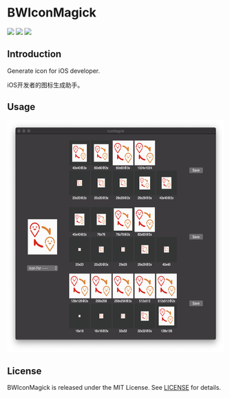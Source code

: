 # BWIconMagick

![](https://img.shields.io/badge/platform-macOS-red.svg) ![](https://img.shields.io/badge/language-swift-orange.svg) ![](https://img.shields.io/badge/license-MIT%20License-brightgreen.svg) 


## Introduction

Generate icon for iOS developer.

iOS开发者的图标生成助手。


## Usage

<img src="https://github.com/wz15011015/BWIconMagick/blob/master/Screenshots/IconMagick_Home.png" width="608" height="540">



## License

BWIconMagick is released under the MIT License. See [LICENSE](https://github.com/wz15011015/BTStudio/blob/master/License/MITLicense.html) for details.